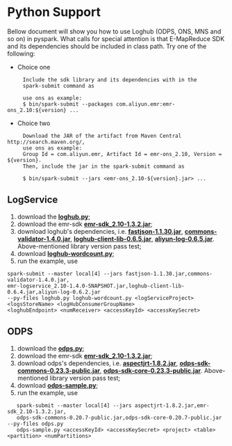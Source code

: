 # Python Support

Bellow document will show you how to use Loghub (ODPS, ONS, MNS and so on) in pyspark. What calls for special attention is that E-MapReduce SDK and its dependencies should be included in class path. Try one of the following:

- Choice one

```
     Include the sdk library and its dependencies with in the
     spark-submit command as

     use ons as example:
     $ bin/spark-submit --packages com.aliyun.emr:emr-ons_2.10:${version} ...
```  

- Choice two

```
	 Download the JAR of the artifact from Maven Central http://search.maven.org/,
	 use ons as example:
     Group Id = com.aliyun.emr, Artifact Id = emr-ons_2.10, Version = ${version}.
     Then, include the jar in the spark-submit command as

     $ bin/spark-submit --jars <emr-ons_2.10-${version}.jar> ...
```

## LogService

1. download the [**loghub.py**](https://github.com/aliyun/aliyun-emapreduce-sdk/blob/master/external/emr-logservice/src/main/python/pyspark/streaming/loghub.py);
2. download the emr-sdk [**emr-sdk_2.10-1.3.2.jar**](http://central.maven.org/maven2/com/aliyun/emr/emr-sdk_2.10/1.3.2/emr-sdk_2.10-1.3.2.jar);
3. download loghub's dependencies, i.e. [**fastjson-1.1.30.jar**](http://mvnrepository.com/artifact/com.alibaba/fastjson/1.1.30), [**commons-validator-1.4.0.jar**](http://mvnrepository.com/artifact/commons-validator/commons-validator/1.4.0), [**loghub-client-lib-0.6.5.jar**](http://mvnrepository.com/artifact/com.aliyun.openservices/loghub-client-lib/0.6.5), [**aliyun-log-0.6.5.jar**](http://mvnrepository.com/artifact/com.aliyun.openservices/aliyun-log/0.6.5). Above-mentioned library version pass test;
4. download [**loghub-wordcount.py**](https://github.com/aliyun/aliyun-emapreduce-sdk/blob/master/examples/src/main/python/streaming/loghub-wordcount.py);
5. run the example, use 
```
spark-submit --master local[4] --jars fastjson-1.1.30.jar,commons-validator-1.4.0.jar,
emr-logservice_2.10-1.4.0-SNAPSHOT.jar,loghub-client-lib-0.6.4.jar,aliyun-log-0.6.2.jar  
--py-files loghub.py loghub-wordcount.py <logServiceProject> <logsStoreName> <logHubConsumerGroupName> 
<loghubEndpoint> <numReceiver> <accessKeyId> <accessKeySecret>
```

## ODPS

1. download the [**odps.py**](https://github.com/aliyun/aliyun-emapreduce-sdk/blob/master/external/emr-maxcompute/src/main/python/pyspark/odps.py);
2. download the emr-sdk [**emr-sdk_2.10-1.3.2.jar**](http://central.maven.org/maven2/com/aliyun/emr/emr-sdk_2.10/1.3.2/emr-sdk_2.10-1.3.2.jar);
3. download odps's dependencies, i.e. [**aspectjrt-1.8.2.jar**](http://mvnrepository.com/artifact/org.aspectj/aspectjrt/1.8.2), [**odps-sdk-commons-0.23.3-public.jar**](http://mvnrepository.com/artifact/com.aliyun.odps/odps-sdk-commons/0.23.3-public), [**odps-sdk-core-0.23.3-public.jar**](http://mvnrepository.com/artifact/com.aliyun.odps/odps-sdk-core/0.23.3-public). Above-mentioned library version pass test;
4. download [**odps-sample.py**](https://github.com/aliyun/aliyun-emapreduce-sdk/blob/master/examples/src/main/python/odps-sample.py);
5. run the example, use
```
   spark-submit --master local[4] --jars aspectjrt-1.8.2.jar,emr-sdk_2.10-1.3.2.jar,
   odps-sdk-commons-0.20.7-public.jar,odps-sdk-core-0.20.7-public.jar --py-files odps.py  
   odps-sample.py <accessKeyId> <accessKeySecret> <project> <table> <partition> <numPartitions>
```
